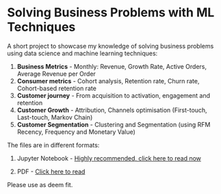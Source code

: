 # Solving Business Problems with ML Techniques

A short project to showcase my knowledge of solving business problems using data science and machine learning techniques:

1. **Business Metrics** - Monthly: Revenue, Growth Rate, Active Orders, Average Revenue per Order
2. **Consumer metrics** - Cohort analysis, Retention rate, Churn rate, Cohort-based retention rate
3. **Customer journey** - From acquisition to activation, engagement and retention
4. **Customer Growth** - Attribution, Channels optimisation (First-touch, Last-touch, Markov Chain)
5. **Customer Segmentation** - Clustering and Segmentation (using RFM Recency, Frequency and Monetary Value)


The files are in different formats:

1. Jupyter Notebook - [Highly recommended, click here to read now](https://nbviewer.jupyter.org/github/neahyo/PreplyApplication/blob/main/files/Preply_Retail.ipynb)

2. PDF - [Click here to read](files/Preply_Retail.pdf)


Please use as deem fit.
